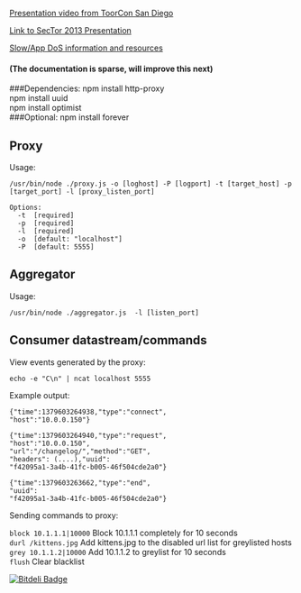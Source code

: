 [Presentation video from ToorCon San Diego](https://vimeo.com/77450055)

[Link to SecTor 2013 Presentation](https://dl.dropboxusercontent.com/u/566560/Running%20at%2099%20percent.pdf)

[Slow/App DoS information and resources](https://gist.github.com/rawdigits/6868177/edit)

#### (The documentation is sparse, will improve this next)

###Dependencies:
npm install http-proxy  
npm install uuid  
npm install optimist  
###Optional:
npm install forever


## Proxy

Usage:
```
/usr/bin/node ./proxy.js -o [loghost] -P [logport] -t [target_host] -p [target_port] -l [proxy_listen_port]

Options:
  -t  [required]
  -p  [required]
  -l  [required]
  -o  [default: "localhost"]
  -P  [default: 5555]
```

## Aggregator

Usage:

```
/usr/bin/node ./aggregator.js  -l [listen_port]
```

## Consumer datastream/commands

View events generated by the proxy:  
```
echo -e "C\n" | ncat localhost 5555
```

Example output:

```
{"time":1379603264938,"type":"connect",
"host":"10.0.0.150"}

{"time":1379603264940,"type":"request",
"host":"10.0.0.150",
"url":"/changelog/","method":"GET",
"headers": (....),"uuid":
"f42095a1-3a4b-41fc-b005-46f504cde2a0"}

{"time":1379603263662,"type":"end",
"uuid":
"f42095a1-3a4b-41fc-b005-46f504cde2a0"}
```

Sending commands to proxy:

`block 10.1.1.1|10000` Block 10.1.1.1 completely for 10 seconds  
`durl /kittens.jpg` Add kittens.jpg to the disabled url list for greylisted hosts  
`grey 10.1.1.2|10000` Add 10.1.1.2 to greylist for 10 seconds  
`flush` Clear blacklist  



[![Bitdeli Badge](https://d2weczhvl823v0.cloudfront.net/rawdigits/bouncer/trend.png)](https://bitdeli.com/free "Bitdeli Badge")

